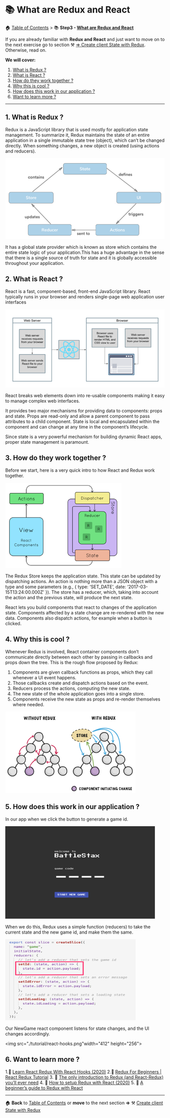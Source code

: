 # 📚 What are Redux and React

🏠 [Table of Contents](./README.md#%EF%B8%8F-table-of-contents) > 📚 **Step3 - [What are Redux and React](#)**

If you are already familiar with **Redux and React** and just want to move on to the next exercise go to section ⚒️ [=> Create client State with Redux](./README_step03.md). Otherwise, read on.

**We will cover:**

1. [What is Redux ? ](#1-what-is-redux-)
2. [What is React ?](#2-what-is-react-)
3. [How do they work together ?](#3-how-do-they-work-together-)
4. [Why this is cool ?](#4-why-this-is-cool-)
5. [How does this work in our application ?](#5-how-does-this-work-in-our-application-)
6. [Want to learn more ?](#6-want-to-learn-more-)

---

## 1. What is Redux ? 

Redux is a JavaScript library that is used mostly for application state management. To summarize it, Redux maintains the state of an entire application in a single immutable state tree (object), which can’t be changed directly. When something changes, a new object is created (using actions and reducers). 

![redux-lifecycle](./tutorial/redux-lifecycle.png)

It has a global state provider which is known as store which contains the entire state logic of your application.This has a huge advantage in the sense that there is a single source of truth for state and it is globally accessible throughout your application.

## 2. What is React ? 

React is a fast, component-based, front-end JavaScript library. React typically runs in your browser and renders single-page web application user interfaces

![react-flow](./tutorial/react-flow.png)

React breaks web elements down into re-usable components making it easy to manage complex web interfaces. 

It provides two major mechanisms for providing data to components: props and state. Props are read-only and allow a parent component to pass attributes to a child component. State is local and encapsulated within the component and can change at any time in the component’s lifecycle.

Since state is a very powerful mechanism for building dynamic React apps, proper state management is paramount.

## 3. How do they work together ?

Before we start, here is a very quick intro to how React and Redux work together.

<img src="./tutorial/react-redux-flow.png" width="368" height="269">

The Redux Store keeps the application state. This state can be updated by dispatching actions. An action is nothing more than a JSON object with a type and some parameters (e.g., { type: ‘SET_DATE’, date: ‘2017-03-15T13:24:00.000Z’ }). The store has a reducer, which, taking into account the action and the previous state, will produce the next state.

React lets you build components that react to changes of the application state. Components affected by a state change are re-rendered with the new data. Components also dispatch actions, for example when a button is clicked.

## 4. Why this is cool ?

Whenever Redux is involved, React container components don’t communicate directly between each other by passing in callbacks and props down the tree.
This is the rough flow proposed by Redux:
1. Components are given callback functions as props, which they call whenever a UI event happens.
2. Those callbacks create and dispatch actions based on the event.
3. Reducers process the actions, computing the new state.
4. The new state of the whole application goes into a single store.
5. Components receive the new state as props and re-render themselves where needed.

<img src="./tutorial/component-state-change.png" width="412" height="256">

## 5. How does this work in our application ?

In our app when we click the button to generate a game id.

<img src="./tutorial/ui-game-code.png" width="473" height="292.5">

 When we do this, Redux uses a simple function (reducers) to take the current state and the new game id, and make them the same. 

<img src="./tutorial/redux-reducers.png" width="412" height="256">
 
 Our NewGame react component listens for state changes, and the UI changes accordingly.

 <img src="./tutorial/react-hooks.png"width="412" height="256">

## 6. Want to learn more ?

1.🎥 [Learn React Redux With React Hooks (2020)](https://www.youtube.com/watch?v=rcOcYdoz8o8)
2.🎥 [Redux For Beginners | React Redux Tutorial](https://www.youtube.com/watch?v=CVpUuw9XSjY)
3. 📄 [The only introduction to Redux (and React-Redux) you’ll ever need](https://medium.com/javascript-in-plain-english/the-only-introduction-to-redux-and-react-redux-youll-ever-need-8ce5da9e53c6)
4. 📄 [How to setup Redux with React (2020)](https://medium.com/coox-tech/how-to-setup-redux-with-react-2020-adb8cad90234)
5. 📄 [A beginner’s guide to Redux with React](https://medium.com/@bretcameron/a-beginners-guide-to-redux-with-react-50309ae09a14)

---
🏠 **Back** to [Table of Contents](./README.md#%EF%B8%8F-table-of-contents) or **move** to the next section **=>** ⚒️ [Create client State with Redux](./README_step03.md)
